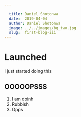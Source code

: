 ```yaml
---

  title: Daniel Shotonwa
  date:  2019-04-04
  author: Daniel Shotonwa
  image: ../../images/bg_two.jpg
  slug:  first-blog-iii
---
```

# Launched


I just started doing this

## OOOOOPSSS

1. I am doinh
2. Rubbish
3. Opps
